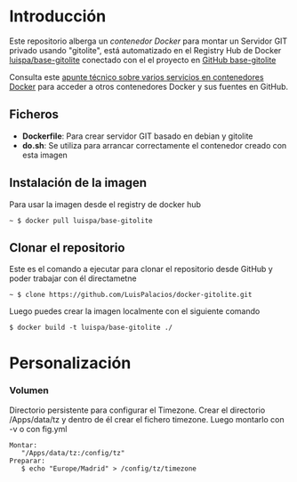 # Introducción

Este repositorio alberga un *contenedor Docker* para montar un Servidor GIT privado usando "gitolite", está automatizado en el Registry Hub de Docker [luispa/base-gitolite](https://registry.hub.docker.com/u/luispa/base-gitolite/) conectado con el el proyecto en [GitHub base-gitolite](https://github.com/LuisPalacios/base-gitolite)

Consulta este [apunte técnico sobre varios servicios en contenedores Docker](http://www.luispa.com/?p=172) para acceder a otros contenedores Docker y sus fuentes en GitHub.


## Ficheros

* **Dockerfile**: Para crear servidor GIT basado en debian y gitolite
* **do.sh**: Se utiliza para arrancar correctamente el contenedor creado con esta imagen

## Instalación de la imagen

Para usar la imagen desde el registry de docker hub

    ~ $ docker pull luispa/base-gitolite


## Clonar el repositorio

Este es el comando a ejecutar para clonar el repositorio desde GitHub y poder trabajar con él directametne

    ~ $ clone https://github.com/LuisPalacios/docker-gitolite.git

Luego puedes crear la imagen localmente con el siguiente comando

    $ docker build -t luispa/base-gitolite ./


# Personalización

### Volumen


Directorio persistente para configurar el Timezone. Crear el directorio /Apps/data/tz y dentro de él crear el fichero timezone. Luego montarlo con -v o con fig.yml

    Montar:
       "/Apps/data/tz:/config/tz"  
    Preparar: 
       $ echo "Europe/Madrid" > /config/tz/timezone


